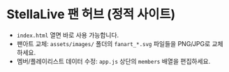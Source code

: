 # StellaLive 팬 허브 (정적 사이트)

- `index.html` 열면 바로 사용 가능합니다.
- 팬아트 교체: `assets/images/` 폴더의 `fanart_*.svg` 파일들을 PNG/JPG로 교체하세요.
- 멤버/플레이리스트 데이터 수정: `app.js` 상단의 `members` 배열을 편집하세요.
